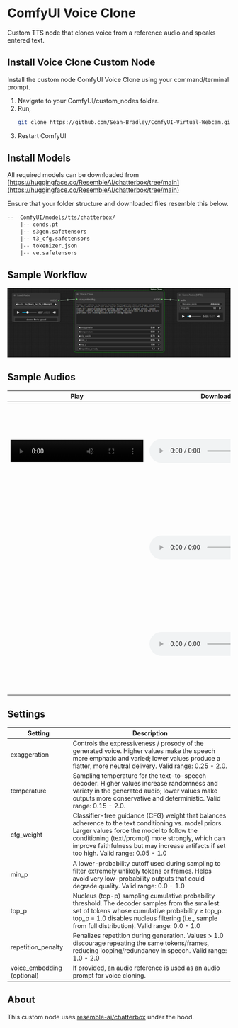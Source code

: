 # ComfyUI Voice Clone

Custom TTS node that clones voice from a reference audio and speaks entered text.

## Install Voice Clone Custom Node

Install the custom node ComfyUI Voice Clone using your command/terminal prompt.

1. Navigate to your ComfyUI/custom_nodes folder.
2. Run,
   ```bash
   git clone https://github.com/Sean-Bradley/ComfyUI-Virtual-Webcam.git
   ```
3. Restart ComfyUI

## Install Models

All required models can be downloaded from [https://huggingface.co/ResembleAI/chatterbox/tree/main](https://huggingface.co/ResembleAI/chatterbox/tree/main)

Ensure that your folder structure and downloaded files resemble this below.

```text
--  ComfyUI/models/tts/chatterbox/
    |-- conds.pt
    |-- s3gen.safetensors
    |-- t3_cfg.safetensors
    |-- tokenizer.json
    |-- ve.safetensors
```

## Sample Workflow

![ ](./docs/voice-clone-1.jpg)

## Sample Audios

| Play                                                                                                             | Download                                                        | Description                                                                                                                                                         |
| ---------------------------------------------------------------------------------------------------------------- | --------------------------------------------------------------- | ------------------------------------------------------------------------------------------------------------------------------------------------------------------- |
| <video controls width="300" height="50"><source src="../docs/So_Much_for_So_Little.mp3" type="audio/mpeg"></video> | ![So_Much_for_So_Little.mp3](/docs/So_Much_for_So_Little.mp3)   | Audio snippets assembled from [So Much for So Little](https://en.wikipedia.org/wiki/So_Much_for_So_Little) animated cartoon. Copyright © 1949 Warner Bros. Cartoons |
|                                                                                                                  | ![puss-n-booty-lady.mp3](/docs/puss-n-booty-lady.mp3)           | Audio snippets assembled from [Puss n' Booty](https://en.wikipedia.org/wiki/Puss_n%27_Booty) animated cartoon. Copyright © 1943 Warner Bros. Cartoons               |
|                                                                                                                  | ![scrap-happy-daffy-duck.mp3](/docs/scrap-happy-daffy-duck.mp3) | Audio snippets assembled from [Scrap Happy Daffy](https://en.wikipedia.org/wiki/Scrap_Happy_Daffy) animated cartoon. Copyright © 1949 Warner Bros. Cartoons         |

## Settings

| Setting                    | Description                                                                                                                                                                                                                                                                                       |
| -------------------------- | ------------------------------------------------------------------------------------------------------------------------------------------------------------------------------------------------------------------------------------------------------------------------------------------------- |
| exaggeration               | Controls the expressiveness / prosody of the generated voice. Higher values make the speech more emphatic and varied; lower values produce a flatter, more neutral delivery. Valid range: 0.25 - 2.0.                                                                                             |
| temperature                | Sampling temperature for the text-to-speech decoder. Higher values increase randomness and variety in the generated audio; lower values make outputs more conservative and deterministic. Valid range: 0.15 - 2.0.                                                                                |
| cfg_weight                 | Classifier-free guidance (CFG) weight that balances adherence to the text conditioning vs. model priors. Larger values force the model to follow the conditioning (text/prompt) more strongly, which can improve faithfulness but may increase artifacts if set too high. Valid range: 0.05 - 1.0 |
| min_p                      | A lower-probability cutoff used during sampling to filter extremely unlikely tokens or frames. Helps avoid very low-probability outputs that could degrade quality. Valid range: 0.0 - 1.0                                                                                                        |
| top_p                      | Nucleus (top-p) sampling cumulative probability threshold. The decoder samples from the smallest set of tokens whose cumulative probability ≥ top_p. top_p = 1.0 disables nucleus filtering (i.e., sample from full distribution). Valid range: 0.0 - 1.0                                         |
| repetition_penalty         | Penalizes repetition during generation. Values > 1.0 discourage repeating the same tokens/frames, reducing looping/redundancy in speech. Valid range: 1.0 - 2.0                                                                                                                                   |
| voice_embedding (optional) | If provided, an audio reference is used as an audio prompt for voice cloning.                                                                                                                                                                                                                     |

## About

This custom node uses [resemble-ai/chatterbox](https://github.com/resemble-ai/chatterbox) under the hood.
